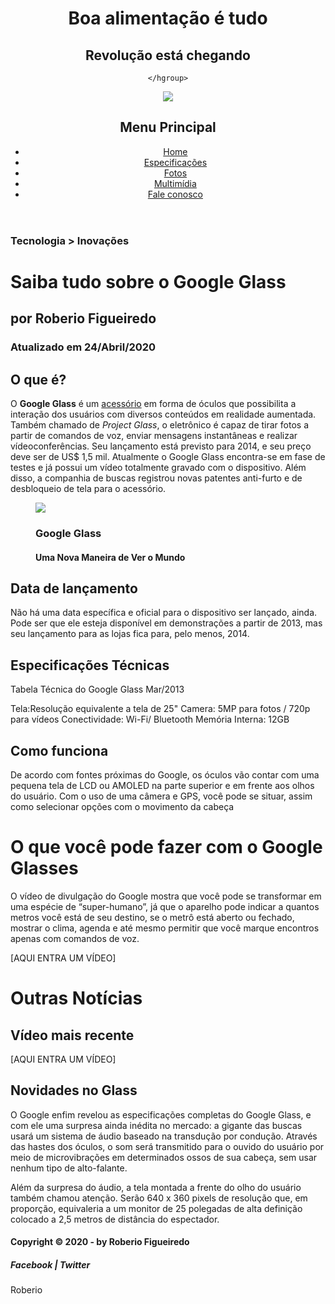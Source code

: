 <!DOCTYPE html>
<html lang="pt-br">
<head>
    <meta charset="UTF-8">
    <meta name="viewport" content="width=device-width, initial-scale=1.0">
    <title>Meu Site</title>
    <link rel="stylesheet" href="_css/estilo.css"/>
</head>

<body>
    
</body>
</html>
<div id="interface"> 
    <header id="cabecalho">
    <hgroup>
    <h1>Boa alimentação é tudo</h1>
    <h2>Revolução está chegando</h2>
   
    </hgroup>

<img id="icon" src="_imagens/salada-peq.png " />
    
<nav id="menu">
    <h1> Menu Principal</h1>
    <ul>
        <li><a href="index.html">Home</a></li>
        <li><a href="specs.html">Especificações</a></li>
        <li><a href="fotos.html">Fotos</a></li>
        <li><a href="multimidia.html">Multimídia</a></li>
        <li><a href="fale-conosco.html">Fale conosco</a></li>
    </ul>
    </nav>
</header>
<hgroup id= "group">
<h3>Tecnologia > Inovações</h3>
<h1>Saiba tudo sobre o Google Glass</h1>
<h2>por Roberio Figueiredo</h2>
<h3>Atualizado em 24/Abril/2020</h3>
</hgroup>


<h2>O que é?</h2>
<p >O <b>Google Glass</b> é um <a href="https://teclivre.com" target="_blank">acessório</a> em forma de óculos que possibilita a interação dos usuários com diversos conteúdos em realidade aumentada. Também chamado de <em>Project Glass</em>, o eletrônico é capaz de tirar fotos a partir de comandos de voz, enviar mensagens instantâneas e realizar vídeo&shy;conferên&shy;cias. Seu lançamento está previsto para 2014, e seu preço deve ser de US$ 1,5 mil. Atualmente o Google Glass encontra-se em fase de testes e já possui um vídeo totalmente gravado com o dispositivo. Além disso, a companhia de buscas registrou novas patentes anti-furto e de desbloqueio de tela para o acessório. </p>

<figure class="foto-legend">
    <img src= "_imagens/glass-quadro-homem-mulher.jpg"/>
    <figcaption>
        <h3>Google Glass</h3>
        <h4>Uma Nova Maneira de Ver o Mundo</h4>
    </figcaption>
</figure>

<h2>Data de lançamento</h2>
<p>Não há uma data específica e oficial para o dispositivo ser lançado, ainda. Pode ser que ele esteja disponível em demonstrações a partir de 2013, mas seu lançamento para as lojas fica para, pelo menos, 2014. </p>

<h2>Especificações Técnicas</h2>
<p>Tabela Técnica do Google Glass Mar/2013</p>

<p>Tela:Resolução equivalente a tela de 25"
    Camera: 5MP para fotos / 720p para vídeos
    Conectividade: Wi-Fi/ Bluetooth
    Memória Interna: 12GB</P>


<h2>Como funciona</h2>
<p>De acordo com fontes próximas do Google, os óculos vão contar com uma pequena tela de LCD ou AMOLED na parte superior e em frente aos olhos do usuário. Com o uso de uma câmera e GPS, você pode se situar, assim como selecionar opções com o movimento da cabeça</P>

<h1>O que você pode fazer com o Google Glasses</h1>
<P>O vídeo de divulgação do Google mostra que você pode se transformar em uma espécie de “super-humano”, já que o aparelho pode indicar a quantos metros você está de seu destino, se o metrô está aberto ou fechado, mostrar o clima, agenda e até mesmo permitir que você marque encontros apenas com comandos de voz.</p>

[AQUI ENTRA UM VÍDEO]

<h1>Outras Notícias</h1>
<h2>Vídeo mais recente</h2>

[AQUI ENTRA UM VÍDEO]

<h2>Novidades no Glass</h2>
<p>O Google enfim revelou as especificações completas do Google Glass, e com ele uma surpresa ainda inédita no mercado: a gigante das buscas usará um sistema de áudio baseado na transdução por condução. Através das hastes dos óculos, o som será transmitido para o ouvido do usuário por meio de microvibrações em determinados ossos de sua cabeça, sem usar nenhum tipo de alto-falante.</p>

<p>Além da surpresa do áudio, a tela montada a frente do olho do usuário também chamou atenção. Serão 640 x 360 pixels de resolução que, em proporção, equivaleria a um monitor de 25 polegadas de alta definição colocado a 2,5 metros de distância do espectador.</p>

<h4>Copyright &copy; 2020 - by Roberio Figueiredo</h4>
<h5>Facebook | Twitter</h5>
</div>
</body>
</html>

Roberio